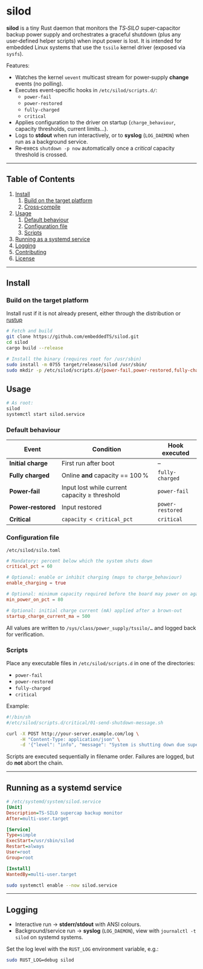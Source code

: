# silod

**silod** is a tiny Rust daemon that monitors the *TS‑SILO* super‑capacitor backup power supply and orchestrates a graceful shutdown (plus any user‑defined helper scripts) when input power is lost. It is intended for embedded Linux systems that use the `tssilo` kernel driver (exposed via `sysfs`).

Features:

* Watches the kernel `uevent` multicast stream for power‑supply **change** events (no polling).
* Executes event‑specific hooks in `/etc/silod/scripts.d/`:
  * `power-fail`
  * `power-restored`
  * `fully-charged`
  * `critical`
* Applies configuration to the driver on startup (`charge_behaviour`, capacity thresholds, current limits…).
* Logs to **stdout** when run interactively, or to **syslog** (`LOG_DAEMON`) when run as a background service.
* Re‑execs `shutdown -p now` automatically once a *critical* capacity threshold is crossed.

---

## Table of Contents
1. [Install](#install)
   1. [Build on the target platform](#build-on-the-target-platform)
   2. [Cross‑compile](#cross-compile)
2. [Usage](#usage)
   1. [Default behaviour](#default-behaviour)
   2. [Configuration file](#configuration-file)
   3. [Scripts](#scripts)
3. [Running as a systemd service](#running-as-a-systemd-service)
4. [Logging](#logging)
5. [Contributing](#contributing)
6. [License](#license)

---

## Install

### Build on the target platform

Install rust if it is not already present, either through the distribution or [rustup](https://rustup.rs/)

```bash
# Fetch and build
git clone https://github.com/embeddedTS/silod.git
cd silod
cargo build --release

# Install the binary (requires root for /usr/sbin)
sudo install -m 0755 target/release/silod /usr/sbin/
sudo mkdir -p /etc/silod/scripts.d/{power-fail,power-restored,fully-charged,critical}
```

## Usage

```bash
# As root:
silod
systemctl start silod.service
```

### Default behaviour

| Event | Condition | Hook executed|
|-------|-----------|--------------|
| **Initial charge** | First run after boot | – |
| **Fully charged**  | Online **and** capacity == 100 % | `fully-charged` |
| **Power‑fail**     | Input lost while current capacity ≥ threshold | `power-fail` |
| **Power‑restored** | Input restored | `power-restored` |
| **Critical**       | `capacity < critical_pct` | `critical` |

### Configuration file

`/etc/silod/silo.toml`

```toml
# Mandatory: percent below which the system shuts down
critical_pct = 60

# Optional: enable or inhibit charging (maps to charge_behaviour)
enable_charging = true

# Optional: minimum capacity required before the board may power on again
min_power_on_pct = 80

# Optional: initial charge current (mA) applied after a brown‑out
startup_charge_current_ma = 500
```

All values are written to `/sys/class/power_supply/tssilo/…` and logged back for verification.

### Scripts

Place any executable files in `/etc/silod/scripts.d` in one of the directories:

* `power-fail`
* `power-restored`
* `fully-charged`
* `critical`

Example:

```bash
#!/bin/sh
#/etc/silod/scripts.d/critical/01-send-shutdown-message.sh

curl -X POST http://your-server.example.com/log \
     -H "Content-Type: application/json" \
     -d '{"level": "info", "message": "System is shutting down due supercaps draining", "timestamp": "'"$(date -Is)"'"}'

```

Scripts are executed sequentially in filename order. Failures are logged, but do **not** abort the chain.

---

## Running as a systemd service

```ini
# /etc/systemd/system/silod.service
[Unit]
Description=TS‑SILO supercap backup monitor
After=multi-user.target

[Service]
Type=simple
ExecStart=/usr/sbin/silod
Restart=always
User=root
Group=root

[Install]
WantedBy=multi-user.target
```

```bash
sudo systemctl enable --now silod.service
```

---

## Logging

* Interactive run → **stderr/stdout** with ANSI colours.  
* Background/service run → **syslog** (`LOG_DAEMON`), view with `journalctl -t silod` on systemd systems.

Set the log level with the `RUST_LOG` environment variable, e.g.:

```bash
sudo RUST_LOG=debug silod
```
